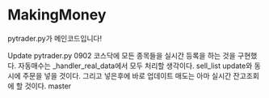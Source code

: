 # MakingMoney
pytrader.py가 메인코드입니다!

Update pytrader.py
0902
코스닥에 모든 종목들을 실시간 등록을 하는 것을 구현했다. 
자동매수는 _handler_real_data에서 모두 처리할 생각이다. sell_list update와 동시에 주문을 넣을 것이다. 그리고 넣은후에 바로 업데이트 
매도는 아마 실시간 잔고조회에 할 것이다.
 master
